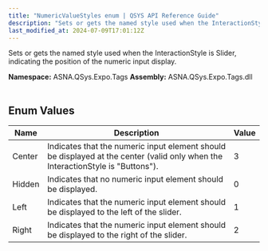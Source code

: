 ```yaml
---
title: "NumericValueStyles enum | QSYS API Reference Guide"
description: "Sets or gets the named style used when the InteractionStyle is Slider, indicating the position of the numeric input display. "
last_modified_at: 2024-07-09T17:01:12Z
---
```


Sets or gets the named style used when the InteractionStyle is Slider, indicating the position of the numeric input display.

**Namespace:** ASNA.QSys.Expo.Tags
**Assembly:** ASNA.QSys.Expo.Tags.dll
<br>
<br>

## Enum Values

| Name | Description | Value
| --- | --- | --- 
| Center | Indicates that the numeric input element should be displayed at the center (valid only when the InteractionStyle is "Buttons"). | 3 |
| Hidden | Indicates that no numeric input element should be displayed. | 0 |
| Left | Indicates that the numeric input element should be displayed to the left of the slider. | 1 |
| Right | Indicates that the numeric input element should be displayed to the right of the slider. | 2 |
